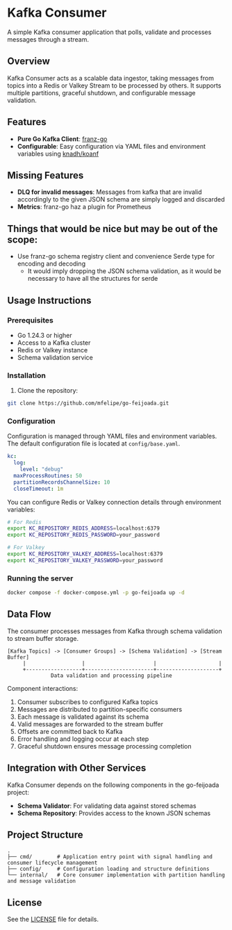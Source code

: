 # Kafka Consumer

A simple Kafka consumer application that polls, validate and processes messages through a stream.

## Overview

Kafka Consumer acts as a scalable data ingestor, taking messages from topics into a Redis or Valkey Stream to be
processed by others. It supports multiple partitions, graceful shutdown, and configurable message validation.

## Features

- **Pure Go Kafka Client**: [franz-go](https://github.com/twmb/franz-go)
- **Configurable**: Easy configuration via YAML files and environment variables
  using [knadh/koanf](https://github.com/knadh/koanf)

## Missing Features

- **DLQ for invalid messages**: Messages from kafka that are invalid accordingly to the given JSON schema are simply
  logged and discarded
- **Metrics**: franz-go haz a plugin for Prometheus

## Things that would be nice but may be out of the scope:

- Use franz-go schema registry client and convenience Serde type for encoding and decoding
    - It would imply dropping the JSON schema validation, as it would be necessary to have all the structures for serde

## Usage Instructions

### Prerequisites

- Go 1.24.3 or higher
- Access to a Kafka cluster
- Redis or Valkey instance
- Schema validation service

### Installation

1. Clone the repository:

```bash
git clone https://github.com/mfelipe/go-feijoada.git
```

### Configuration

Configuration is managed through YAML files and environment variables. The default configuration file is located at
`config/base.yaml`.

```yaml
kc:
  log:
    level: "debug"
  maxProcessRoutines: 50
  partitionRecordsChannelSize: 10
  closeTimeout: 1m
```

You can configure Redis or Valkey connection details through environment variables:

```bash
# For Redis
export KC_REPOSITORY_REDIS_ADDRESS=localhost:6379
export KC_REPOSITORY_REDIS_PASSWORD=your_password

# For Valkey
export KC_REPOSITORY_VALKEY_ADDRESS=localhost:6379
export KC_REPOSITORY_VALKEY_PASSWORD=your_password
```

### Running the server

```bash
docker compose -f docker-compose.yml -p go-feijoada up -d
```

## Data Flow

The consumer processes messages from Kafka through schema validation to stream buffer storage.

```ascii
[Kafka Topics] -> [Consumer Groups] -> [Schema Validation] -> [Stream Buffer]
     |                  |                      |                    |
     +------------------+----------------------+--------------------+
              Data validation and processing pipeline
```

Component interactions:

1. Consumer subscribes to configured Kafka topics
2. Messages are distributed to partition-specific consumers
3. Each message is validated against its schema
4. Valid messages are forwarded to the stream buffer
5. Offsets are committed back to Kafka
6. Error handling and logging occur at each step
7. Graceful shutdown ensures message processing completion

## Integration with Other Services

Kafka Consumer depends on the following components in the go-feijoada project:

- **Schema Validator**: For validating data against stored schemas
- **Schema Repository**: Provides access to the known JSON schemas

## Project Structure

```
.
├── cmd/        # Application entry point with signal handling and consumer lifecycle management
├── config/     # Configuration loading and structure definitions
└── internal/   # Core consumer implementation with partition handling and message validation
```

## License

See the [LICENSE](../LICENSE.md) file for details.
